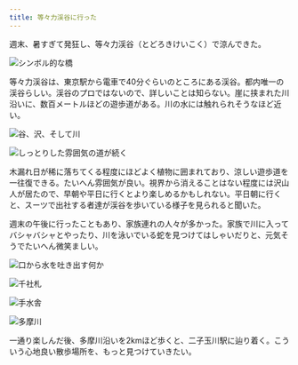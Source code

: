 ```yaml
---
title: 等々力渓谷に行った
---
```

週末、暑すぎて発狂し、等々力渓谷（とどろきけいこく）で涼んできた。

![](https://lh5.googleusercontent.com/MdAQ5HbaHdxOaDNTQPj8kq3Vswoum1gkGZRpV0DhGm1lWw3iTk3zvYWmu9k_JNNcnj1NKVd7MbeDgGChMhKLj7UriNtM-yHa20VAVTbyK_fELFmijic3FEALnrgv4u4Tgk4gYPt-f3UyfFpqYnY "シンボル的な橋")

等々力渓谷は、東京駅から電車で40分ぐらいのところにある渓谷。都内唯一の渓谷らしい。渓谷のプロではないので、詳しいことは知らない。崖に挟まれた川沿いに、数百メートルほどの遊歩道がある。川の水には触れられそうなほど近い。

![](https://lh6.googleusercontent.com/wtixxrlTfvK5SZEzNnDaDlAEffBDb8kWv86D406SSI6tuLaIM42ybnZ9xhq28nar8hLkYTR6DHaLUSbZiaE3BcBq9nsBrQKGAf02JgujgbNmnXFLkXBsT4aKUD5ONcatYkuQc5iOXmMrHgPas3U "谷、沢、そして川")

![](https://lh3.googleusercontent.com/dCemtl1trm7br5C-0-yJi2fQGpLh61UfcAvkZv1qd9aOxai_XNPOeqdnSb16VTPzoZP-FCXjJoVEICDJxUQku-69yqGjrzq24OrN_mwWwq3Pd0rYRQelKnj5uIWWNge2CK2yHYrOT2wR8wZKa9s "しっとりした雰囲気の道が続く")

木漏れ日が稀に落ちてくる程度にほどよく植物に囲まれており、涼しい遊歩道を一往復できる。たいへん雰囲気が良い。視界から消えることはない程度には沢山人が居たので、早朝や平日に行くとより楽しめるかもしれない。平日朝に行くと、スーツで出社する者達が渓谷を歩いている様子を見られると聞いた。

週末の午後に行ったこともあり、家族連れの人々が多かった。家族で川に入ってバシャバシャとやったり、川を泳いでいる蛇を見つけてはしゃいだりと、元気そうでたいへん微笑ましい。

![](https://lh5.googleusercontent.com/8jyyqFtFiIupY22JyvKAhqDxqTilFdzckpJcN6VayRTy55J4Im_-tMKn0BLONYocIO0DjugN2XGGomDnse_SCRsU4g7JCwpAkcwDHrpAjp4SbcUgJlvNgb9prB11JTqdDDLSwLqRD0FWcS6wP0A "口から水を吐き出す何か")

![](https://lh6.googleusercontent.com/DOc3sGM7DGEWfy8OKJYu2m5coYnW1cA0lGXY6NWJkQJQo9nMJcVGhJrrhOE4_InmZob8lYDvigvGksnHcwCqU3ojPlxJqxncmjijQ9ogtGduRHh5-qeUeDPdCvZDB3y30RNoQYmWZHp6PPxN1v8 "千社札")

![](https://lh6.googleusercontent.com/Iq36AKycwe1MV4xEkthAfQI5VKKfVZGvnCTUxvH3WUaMGe7NHdXuZMV8sXWpU2NCZWDLu5iUqUK7rtjgIvjOqureoo_VzfFhHyuisaDg0qhPRXk7kr2jYkITA1LI1YwNdO7Fo0cS5_WAi-MLsO8 "手水舎")

![](https://lh3.googleusercontent.com/ZYCM43dCS3qYIBRHU43ruwWPTDS7vNn5UwOvDtoGhccQM4eWS9SNSZ5p6IyP6DMK_j47W_9-y_HA4Xh-Vwlz21MjSQG2PLP5dkuHLw9huHwXuonV14WOOULGducNskSvLdheYxsk6J0ex5H0PaQ "多摩川")

一通り楽しんだ後、多摩川沿いを2kmほど歩くと、二子玉川駅に辿り着く。こういう心地良い散歩場所を、もっと見つけていきたい。

